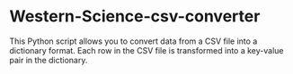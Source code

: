 # Western-Science-csv-converter
This Python script allows you to convert data from a CSV file into a dictionary format. Each row in the CSV file is transformed into a key-value pair in the dictionary.
